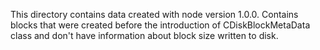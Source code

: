 This directory contains data created with node version 1.0.0. 
Contains blocks that were created before the introduction of CDiskBlockMetaData class and don't have information about block size written to disk.